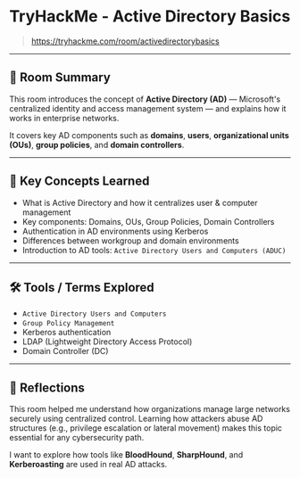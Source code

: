 # TryHackMe - Active Directory Basics

> https://tryhackme.com/room/activedirectorybasics

---

## 📘 Room Summary

This room introduces the concept of **Active Directory (AD)** — Microsoft's centralized identity and access management system — and explains how it works in enterprise networks.

It covers key AD components such as **domains**, **users**, **organizational units (OUs)**, **group policies**, and **domain controllers**.

---

## 🧠 Key Concepts Learned

- What is Active Directory and how it centralizes user & computer management
- Key components: Domains, OUs, Group Policies, Domain Controllers
- Authentication in AD environments using Kerberos
- Differences between workgroup and domain environments
- Introduction to AD tools: `Active Directory Users and Computers (ADUC)`

---

## 🛠️ Tools / Terms Explored

- `Active Directory Users and Computers`
- `Group Policy Management`
- Kerberos authentication
- LDAP (Lightweight Directory Access Protocol)
- Domain Controller (DC)

---

## 💬 Reflections

This room helped me understand how organizations manage large networks securely using centralized control. Learning how attackers abuse AD structures (e.g., privilege escalation or lateral movement) makes this topic essential for any cybersecurity path.

I want to explore how tools like **BloodHound**, **SharpHound**, and **Kerberoasting** are used in real AD attacks.

